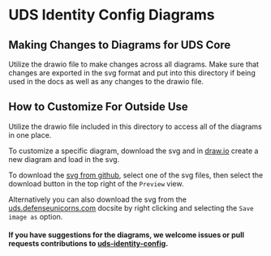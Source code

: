 # UDS Identity Config Diagrams

## Making Changes to Diagrams for UDS Core

Utilize the drawio file to make changes across all diagrams. Make sure that changes are exported in the svg format and put into this directory if being used in the docs as well as any changes to the drawio file.

## How to Customize For Outside Use
Utilize the drawio file included in this directory to access all of the diagrams in one place.

To customize a specific diagram, download the svg and in [draw.io](https://draw.io) create a new diagram and load in the svg.

To download the [svg from github](https://github.com/defenseunicorns/uds-identity-config/tree/main/docs/.images/diagrams), select one of the svg files, then select the download button in the top right of the `Preview` view.

Alternatively you can also download the svg from the [uds.defenseunicorns.com](https://uds.defenseunicorns.com) docsite by right clicking and selecting the `Save image as` option.

#### If you have suggestions for the diagrams, we welcome issues or pull requests contributions to [uds-identity-config](https://github.com/defenseunicorns/uds-identity-config).
